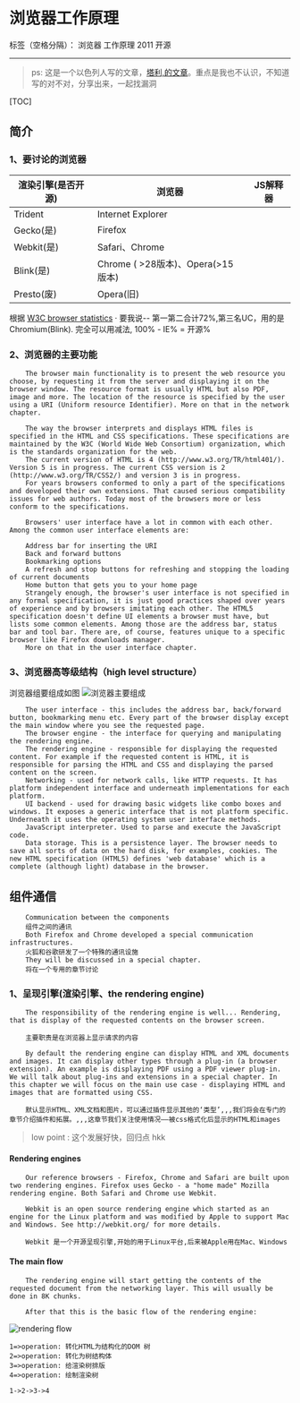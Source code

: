﻿# 浏览器工作原理

标签（空格分隔）： 浏览器 工作原理 2011 开源 

---

> ps: 这是一个以色列人写的文章，[塔利,的文章](http://taligarsiel.com/Projects/howbrowserswork1.htm)。重点是我也不认识，不知道写的对不对，分享出来，一起找漏洞

[TOC]
## 简介
### 1、要讨论的浏览器
| 渲染引擎(是否开源) | 浏览器 | JS解释器 |
| -------- | --------- | --------------- |
|Trident   |Internet Explorer |          |
|Gecko(是) |Firefox |                    |
|Webkit(是)|Safari、Chrome |             |
|Blink(是) |Chrome ( >28版本)、Opera(>15版本) |
|Presto(废)|Opera(旧) |                  |

根据 [W3C browser statistics](http://gs.statcounter.com/)
· 要我说--
第一第二合计72%,第三名UC，用的是Chromium(Blink).
完全可以用减法, 100% - IE% = 开源%

### 2、浏览器的主要功能
        The browser main functionality is to present the web resource you choose, by requesting it from the server and displaying it on the browser window. The resource format is usually HTML but also PDF, image and more. The location of the resource is specified by the user using a URI (Uniform resource Identifier). More on that in the network chapter.
        
        The way the browser interprets and displays HTML files is specified in the HTML and CSS specifications. These specifications are maintained by the W3C (World Wide Web Consortium) organization, which is the standards organization for the web. 
        The current version of HTML is 4 (http://www.w3.org/TR/html401/). Version 5 is in progress. The current CSS version is 2 (http://www.w3.org/TR/CSS2/) and version 3 is in progress. 
        For years browsers conformed to only a part of the specifications and developed their own extensions. That caused serious compatibility issues for web authors. Today most of the browsers more or less conform to the specifications.
        
        Browsers' user interface have a lot in common with each other. Among the common user interface elements are:
        
        Address bar for inserting the URI
        Back and forward buttons
        Bookmarking options
        A refresh and stop buttons for refreshing and stopping the loading of current documents
        Home button that gets you to your home page
        Strangely enough, the browser's user interface is not specified in any formal specification, it is just good practices shaped over years of experience and by browsers imitating each other. The HTML5 specification doesn't define UI elements a browser must have, but lists some common elements. Among those are the address bar, status bar and tool bar. There are, of course, features unique to a specific browser like Firefox downloads manager. 
        More on that in the user interface chapter.

### 3、浏览器高等级结构（high level structure）
浏览器组要组成如图
![浏览器主要组成](http://taligarsiel.com/Projects/layers.png)

        The user interface - this includes the address bar, back/forward button, bookmarking menu etc. Every part of the browser display except the main window where you see the requested page.
        The browser engine - the interface for querying and manipulating the rendering engine.
        The rendering engine - responsible for displaying the requested content. For example if the requested content is HTML, it is responsible for parsing the HTML and CSS and displaying the parsed content on the screen.
        Networking - used for network calls, like HTTP requests. It has platform independent interface and underneath implementations for each platform.
        UI backend - used for drawing basic widgets like combo boxes and windows. It exposes a generic interface that is not platform specific. Underneath it uses the operating system user interface methods.
        JavaScript interpreter. Used to parse and execute the JavaScript code.
        Data storage. This is a persistence layer. The browser needs to save all sorts of data on the hard disk, for examples, cookies. The new HTML specification (HTML5) defines 'web database' which is a complete (although light) database in the browser.
## 组件通信
        Communication between the components
        组件之间的通讯
        Both Firefox and Chrome developed a special communication infrastructures. 
        火狐和谷歌研发了一个特殊的通讯设施
        They will be discussed in a special chapter.
        将在一个专用的章节讨论
### 1、呈现引擎(渲染引擎、the rendering engine)
        The responsibility of the rendering engine is well... Rendering, that is display of the requested contents on the browser screen.
        
        主要职责是在浏览器上显示请求的内容
        
        By default the rendering engine can display HTML and XML documents and images. It can display other types through a plug-in (a browser extension). An example is displaying PDF using a PDF viewer plug-in. We will talk about plug-ins and extensions in a special chapter. In this chapter we will focus on the main use case - displaying HTML and images that are formatted using CSS.
        
        默认显示HTML、XML文档和图片，可以通过插件显示其他的‘类型’,,,我们将会在专门的章节介绍插件和拓展。,,,这章节我们关注使用情况——被css格式化后显示的HTML和images
> low point : 这个发展好快，回归点 hkk

#### Rendering engines
        Our reference browsers - Firefox, Chrome and Safari are built upon two rendering engines. Firefox uses Gecko - a "home made" Mozilla rendering engine. Both Safari and Chrome use Webkit.
        
        Webkit is an open source rendering engine which started as an engine for the Linux platform and was modified by Apple to support Mac and Windows. See http://webkit.org/ for more details.
        
        Webkit 是一个开源呈现引擎,开始的用于Linux平台,后来被Apple用在Mac、Windows
        
#### The main flow
        The rendering engine will start getting the contents of the requested document from the networking layer. This will usually be done in 8K chunks.
        
        After that this is the basic flow of the rendering engine:

![rendering flow](http://taligarsiel.com/Projects/flow.png)

```flow
1=>operation: 转化HTML为结构化的DOM 树
2=>operation: 转化为树结构体
3=>operation: 给渲染树排版
4=>operation: 绘制渲染树

1->2->3->4
```

    





